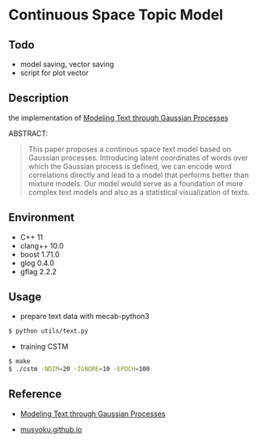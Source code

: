 # Continuous Space Topic Model

## Todo

- model saving, vector saving
- script for plot vector

## Description

the implementation of [Modeling Text through Gaussian Processes](http://chasen.org/~daiti-m/paper/nl213cstm.pdf)

ABSTRACT:
>This paper proposes a continous space text model based on Gaussian processes. Introducing latent coordinates of words over which the Gaussian process is defined, we can encode word correlations directly and lead to a model that performs better than mixture models. Our model would serve as a foundation of more complex text models and also as a statistical visualization of texts.

## Environment

- C++ 11
- clang++ 10.0
- boost 1.71.0
- glog 0.4.0
- gflag 2.2.2

## Usage

- prepare text data with mecab-python3

```bash
$ python utils/text.py
```

- training CSTM

```bash
$ make
$ ./cstm -NDIM=20 -IGNORE=10 -EPOCH=100
```

## Reference

- [Modeling Text through Gaussian Processes](http://chasen.org/~daiti-m/paper/nl213cstm.pdf)

- [musyoku.github.io](http://musyoku.github.io/)
